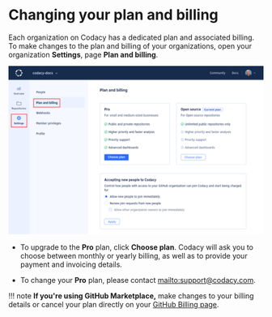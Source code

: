 # Changing your plan and billing

Each organization on Codacy has a dedicated plan and associated billing. To make changes to the plan and billing of your organizations, open your organization **Settings**, page **Plan and billing**.

![Plan and billing for a Codacy organization](images/organization-plan-billing.png)

-   To upgrade to the **Pro** plan, click **Choose plan**. Codacy will ask you to choose between monthly or yearly billing, as well as to provide your payment and invoicing details.

-   To change your **Pro** plan, please contact <mailto:support@codacy.com>.

<!--start-github-marketplace-->
!!! note
    **If you're using GitHub Marketplace,** make changes to your billing details or cancel your plan directly on your [GitHub Billing page](https://github.com/settings/billing).
<!--end-github-marketplace-->
